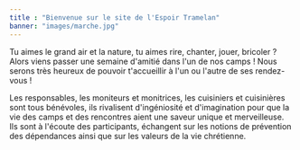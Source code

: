 ```yaml
---
title : "Bienvenue sur le site de l'Espoir Tramelan"
banner: "images/marche.jpg"
---
```


Tu aimes le grand air et la nature, tu aimes rire, chanter, jouer, bricoler ? Alors viens passer une semaine d'amitié dans l'un de nos camps ! Nous serons très heureux de pouvoir t'accueillir à l'un ou l'autre de ses rendez-vous !

Les responsables, les moniteurs et monitrices, les cuisiniers et cuisinières sont tous bénévoles, ils rivalisent d'ingéniosité et d'imagination pour que la vie des camps et des rencontres aient une saveur unique et merveilleuse. Ils sont à l'écoute des participants, échangent sur les notions de prévention des dépendances ainsi que sur les valeurs de la vie chrétienne.